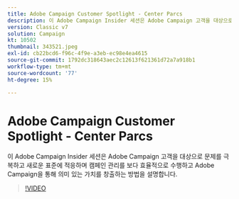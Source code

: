 ```yaml
---
title: Adobe Campaign Customer Spotlight - Center Parcs
description: 이 Adobe Campaign Insider 세션은 Adobe Campaign 고객을 대상으로 문제를 극복하고 새로운 표준에 적응하는 방법을 공유합니다. (설명은 60~160자 사이여야 함)
version: Classic v7
solution: Campaign
kt: 10502
thumbnail: 343521.jpeg
exl-id: cb22bcd6-f96c-4f9e-a3eb-ec98e4ea4615
source-git-commit: 1792dc318643aec2c12613f621361d72a7a918b1
workflow-type: tm+mt
source-wordcount: '77'
ht-degree: 15%

---
```


# Adobe Campaign Customer Spotlight - Center Parcs

이 Adobe Campaign Insider 세션은 Adobe Campaign 고객을 대상으로 문제를 극복하고 새로운 표준에 적응하며 캠페인 관리를 보다 효율적으로 수행하고 Adobe Campaign을 통해 의미 있는 가치를 창출하는 방법을 설명합니다.

>[!VIDEO](https://video.tv.adobe.com/v/343521/?quality=12&learn=on)
